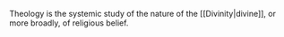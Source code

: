 Theology is the systemic study of the nature of the [[Divinity|divine]], or more broadly, of religious belief.